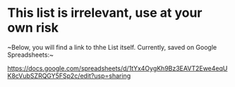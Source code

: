 # This list is irrelevant, use at your own risk

~Below, you will find a link to thhe List itself. Currently, saved on Google Spreadsheets:~

https://docs.google.com/spreadsheets/d/1tYx4OygKh9Bz3EAVT2Ewe4eqUK8cVubSZRQGY5FSp2c/edit?usp=sharing

